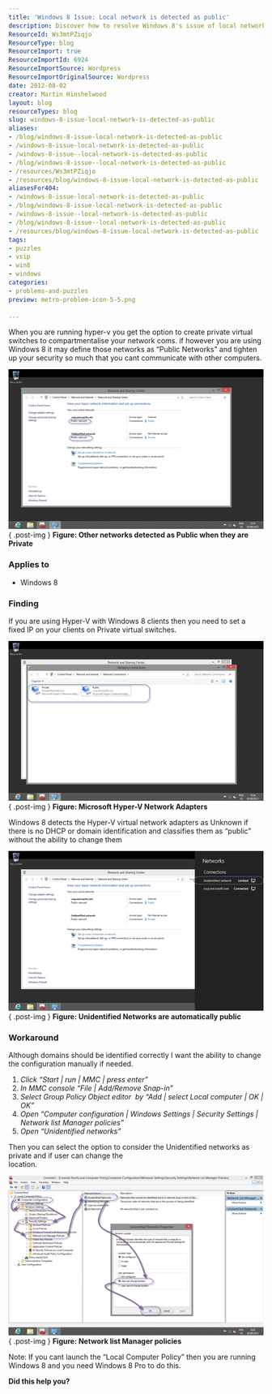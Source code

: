```yaml
---
title: 'Windows 8 Issue: Local network is detected as public'
description: Discover how to resolve Windows 8's issue of local networks being misidentified as public. Learn effective workarounds for Hyper-V users to enhance connectivity.
ResourceId: Ws3mtPZiqjo
ResourceType: blog
ResourceImport: true
ResourceImportId: 6924
ResourceImportSource: Wordpress
ResourceImportOriginalSource: Wordpress
date: 2012-08-02
creator: Martin Hinshelwood
layout: blog
resourceTypes: blog
slug: windows-8-issue-local-network-is-detected-as-public
aliases:
- /blog/windows-8-issue-local-network-is-detected-as-public
- /windows-8-issue-local-network-is-detected-as-public
- /windows-8-issue--local-network-is-detected-as-public
- /blog/windows-8-issue--local-network-is-detected-as-public
- /resources/Ws3mtPZiqjo
- /resources/blog/windows-8-issue-local-network-is-detected-as-public
aliasesFor404:
- /windows-8-issue-local-network-is-detected-as-public
- /blog/windows-8-issue-local-network-is-detected-as-public
- /windows-8-issue--local-network-is-detected-as-public
- /blog/windows-8-issue--local-network-is-detected-as-public
- /resources/blog/windows-8-issue-local-network-is-detected-as-public
tags:
- puzzles
- vsip
- win8
- windows
categories:
- problems-and-puzzles
preview: metro-problem-icon-5-5.png

---
```

When you are running hyper-v you get the option to create private virtual switches to compartmentalise your network coms. if however you are using Windows 8 it may define those networks as “Public Networks” and tighten up your security so much that you cant communicate with other computers.

[![image](images/image_thumb2-1-1.png "image")](http://blog.hinshelwood.com/files/2012/08/image3.png)  
{ .post-img }
**Figure: Other networks detected as Public when they are Private**

### Applies to

- Windows 8

### Finding

If you are using Hyper-V with Windows 8 clients then you need to set a fixed IP on your clients on Private virtual switches.

[![image](images/image_thumb3-2-2.png "image")](http://blog.hinshelwood.com/files/2012/08/image4.png)  
{ .post-img }
**Figure: Microsoft Hyper-V Network Adapters**

Windows 8 detects the Hyper-V virtual network adapters as Unknown if there is no DHCP or domain identification and classifies them as “public” without the ability to change them

[![image](images/image_thumb4-3-3.png "image")](http://blog.hinshelwood.com/files/2012/08/image5.png)  
{ .post-img }
**Figure: Unidentified Networks are automatically public**

### Workaround

Although domains should be identified correctly I want the ability to change the configuration manually if needed.

1. _Click “Start | run | MMC | press enter”_
2. _In MMC console “File | Add/Remove Snap-in”_
3. _Select Group Policy Object editor  by “Add | select Local computer | OK | OK”_
4. _Open “Computer configuration | Windows Settings | Security Settings | Network list Manager policies”_
5. _Open “Unidentified networks”_

Then you can select the option to consider the Unidentified networks as private and if user can change the  
location.

[![image](images/image_thumb5-4-4.png "image")](http://blog.hinshelwood.com/files/2012/08/image6.png)  
{ .post-img }
**Figure: Network list Manager policies**

Note: If you cant launch the “Local Computer Policy” then you are running Windows 8 and you need Windows 8 Pro to do this.

**Did this help you?**
